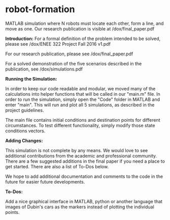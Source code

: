 # robot-formation
MATLAB simulation where N robots must locate each other, form a line, and move as one. Our research publication is visible at /dox/final_paper.pdf

**Introduction:**
For a formal definition of the problem intended to be solved, please see /dox/ENEE 322 Project Fall 2016 v1.pdf

For our research publication, please see /dox/final_paper.pdf

For a solved demonstration of the five scenarios described in the publication, see /dox/simulations.pdf

**Running the Simulation:**

In order to keep our code readable and modular, we moved many of the calculations into helper functions that will be called in our "main.m" file. In order to run the simulation, simply open the "Code" folder in MATLAB and enter "main". This will run and plot all 5 simulations, as described in the project guidelines.

The main file contains initial conditions and destination points for different circumstances. To test different functionality, simply modify those state conditions vectors.

**Adding Changes:**

This simulation is not complete by any means. We would love to see additional contributions from the academic and professional community. There are a few suggested additions in the final paper if you need a place to get started. There are also a list of To-Dos below.

We hope to add additional documentation and comments to the code in the future for easier future developments.

**To-Dos:** 

Add a nice graphical interface in MATLAB, python or another language that images of Dubin's cars as the markers instead of plotting the individual points.
